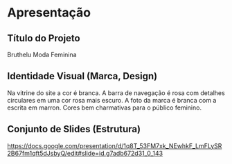 # Apresentação

## Título do Projeto

Bruthelu Moda Feminina

## Identidade Visual (Marca, Design)

Na vitrine do site a cor é branca. A barra de navegação é rosa com detalhes circulares em uma cor rosa mais escuro. A foto da marca é branca com a escrita em marron. Cores bem charmativas para o público feminino.

## Conjunto de Slides (Estrutura)

https://docs.google.com/presentation/d/1q8T_53FM7xk_NEwhkF_LmFLySR2B67fm1qft5dJsbyQ/edit#slide=id.g7adb672d31_0_143
